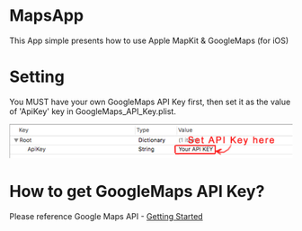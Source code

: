 # MapsApp
This App simple presents how to use Apple MapKit &amp; GoogleMaps (for iOS)

# Setting
You MUST have your own GoogleMaps API Key first, then set it as the value of 'ApiKey' key in GoogleMaps_API_Key.plist.

![App](GoogleMaps_API_Key_Setting.jpg)

# How to get GoogleMaps API Key?
Please reference Google Maps API - [Getting Started](https://developers.google.com/maps/documentation/ios-sdk/start)

